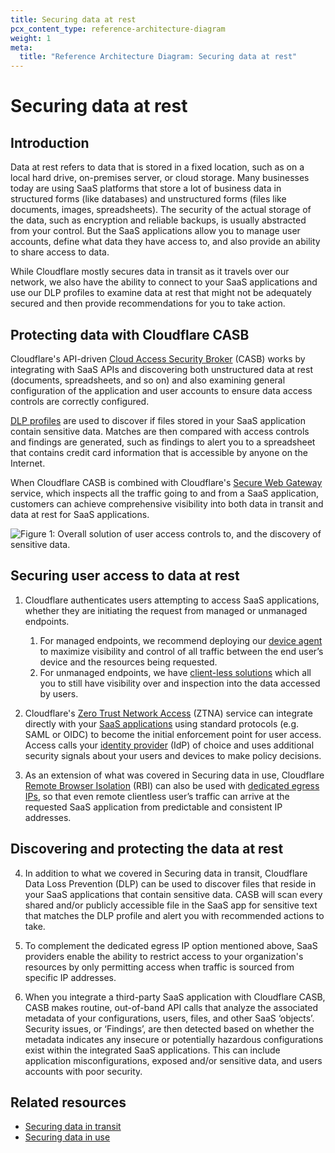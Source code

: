 ```yaml
---
title: Securing data at rest
pcx_content_type: reference-architecture-diagram
weight: 1
meta:
  title: "Reference Architecture Diagram: Securing data at rest"
---
```


# Securing data at rest

## Introduction

Data at rest refers to data that is stored in a fixed location, such as on a local hard drive, on-premises server, or cloud storage. Many businesses today are using SaaS platforms that store a lot of business data in structured forms (like databases) and unstructured forms (files like documents, images, spreadsheets). The security of the actual storage of the data, such as encryption and reliable backups, is usually abstracted from your control. But the SaaS applications allow you to manage user accounts, define what data they have access to, and also provide an ability to share access to data.

While Cloudflare mostly secures data in transit as it travels over our network, we also have the ability to connect to your SaaS applications and use our DLP profiles to examine data at rest that might not be adequately secured and then provide recommendations for you to take action.

## Protecting data with Cloudflare CASB

Cloudflare's API-driven [Cloud Access Security Broker](/cloudflare-one/applications/scan-apps/) (CASB) works by integrating with SaaS APIs and discovering both unstructured data at rest (documents, spreadsheets, and so on) and also examining general configuration of the application and user accounts to ensure data access controls are correctly configured.

[DLP profiles](/cloudflare-one/applications/scan-apps/casb-dlp/) are used to discover if files stored in your SaaS application contain sensitive data. Matches are then compared with access controls and findings are generated, such as findings to alert you to a spreadsheet that contains credit card information that is accessible by anyone on the Internet. 

When Cloudflare CASB is combined with Cloudflare's [Secure Web Gateway](/cloudflare-one/policies/gateway/) service, which inspects all the traffic going to and from a SaaS application,  customers can achieve comprehensive visibility into both data in transit and data at rest for SaaS applications.

![Figure 1: Overall solution of user access controls to, and the discovery of sensitive data.](/images/reference-architecture/securing-data-at-rest/securing-data-at-rest-fig1.svg "Figure 1: Overall solution of user access controls to, and the discovery of sensitive data.")

## Securing user access to data at rest
1. Cloudflare authenticates users attempting to access SaaS applications, whether they are initiating the request from managed or unmanaged endpoints.
   1. For managed endpoints, we recommend deploying our [device agent](/cloudflare-one/connections/connect-devices/warp/) to maximize visibility and control of all traffic between the end user’s device and the resources being requested.  
   2. For unmanaged endpoints, we have [client-less solutions](/reference-architecture/diagrams/sase/sase-clientless-access-private-dns/) which all you to still have visibility over and inspection into the data accessed by users. 

2. Cloudflare's [Zero Trust Network Access](/cloudflare-one/policies/access/) (ZTNA) service can integrate directly with your [SaaS applications](/cloudflare-one/applications/configure-apps/saas-apps/) using standard protocols (e.g. SAML or OIDC) to become the initial enforcement point for user access. Access calls your [identity provider](/cloudflare-one/identity/idp-integration/) (IdP) of choice and uses additional security signals about your users and devices to make policy decisions. 

3. As an extension of what was covered in Securing data in use, Cloudflare [Remote Browser Isolation](/cloudflare-one/policies/browser-isolation/) (RBI) can also be used with [dedicated egress IPs](/cloudflare-one/policies/gateway/egress-policies/dedicated-egress-ips/), so that even remote clientless user’s traffic can arrive at the requested SaaS application from predictable and consistent IP addresses. 

## Discovering and protecting the data at rest
4. In addition to what we covered in Securing data in transit, Cloudflare Data Loss Prevention (DLP) can be used to discover files that reside in your SaaS applications that contain sensitive data. CASB will scan every shared and/or publicly accessible file in the SaaS app for sensitive text that matches the DLP profile and alert you with recommended actions to take.

5. To complement the dedicated egress IP option mentioned above, SaaS providers enable the ability to restrict access to your organization's resources by only permitting access when traffic is sourced from specific IP addresses.

6. When you integrate a third-party SaaS application with Cloudflare CASB, CASB makes routine, out-of-band API calls that analyze the associated metadata of your configurations, users, files, and other SaaS ‘objects’. Security issues, or ‘Findings’, are then detected based on whether the metadata indicates any insecure or potentially hazardous configurations exist within the integrated SaaS applications. This can include application misconfigurations, exposed and/or sensitive data, and users accounts with poor security. 

## Related resources

- [Securing data in transit](/reference-architecture/diagrams/security/securing-data-in-transit/)
- [Securing data in use](/reference-architecture/diagrams/security/securing-data-in-use/)
